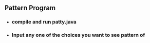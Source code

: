 ## Pattern Program
 - ### compile and run patty.java
- ### Input any one of the choices you want to see pattern of
